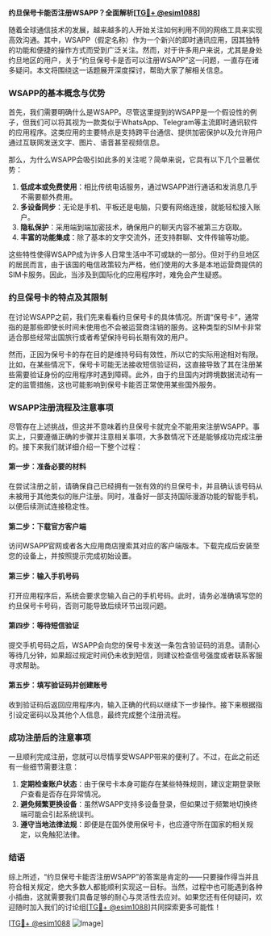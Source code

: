 **约旦保号卡能否注册WSAPP？全面解析[[TG💪+ @esim1088](https://t.me/s/esim1088)]**

随着全球通信技术的发展，越来越多的人开始关注如何利用不同的网络工具来实现高效沟通。其中，WSAPP（假定名称）作为一个新兴的即时通讯应用，因其独特的功能和便捷的操作方式而受到广泛关注。然而，对于许多用户来说，尤其是身处约旦地区的用户，关于“约旦保号卡是否可以注册WSAPP”这一问题，一直存在诸多疑问。本文将围绕这一话题展开深度探讨，帮助大家了解相关信息。

### WSAPP的基本概念与优势

首先，我们需要明确什么是WSAPP。尽管这里提到的WSAPP是一个假设性的例子，但我们可以将其视为一款类似于WhatsApp、Telegram等主流即时通讯软件的应用程序。这类应用的主要特点是支持跨平台通信、提供加密保护以及允许用户通过互联网发送文字、图片、语音甚至视频信息。

那么，为什么WSAPP会吸引如此多的关注呢？简单来说，它具有以下几个显著优势：
1. **低成本或免费使用**：相比传统电话服务，通过WSAPP进行通话和发消息几乎不需要额外费用。
2. **多设备同步**：无论是手机、平板还是电脑，只要有网络连接，就能轻松接入账户。
3. **隐私保护**：采用端到端加密技术，确保用户的聊天内容不被第三方窃取。
4. **丰富的功能集成**：除了基本的文字交流外，还支持群聊、文件传输等功能。

这些特性使得WSAPP成为许多人日常生活中不可或缺的一部分。但对于约旦地区的居民而言，由于该国的电信政策较为严格，他们使用的大多是本地运营商提供的SIM卡服务。因此，当涉及到国际化的应用程序时，难免会产生疑惑。

### 约旦保号卡的特点及其限制

在讨论WSAPP之前，我们先来看看约旦保号卡的具体情况。所谓“保号卡”，通常指的是那些即使长时间未使用也不会被运营商注销的服务。这种类型的SIM卡非常适合那些经常出国旅行或者希望保持号码长期有效的用户。

然而，正因为保号卡的存在目的是维持号码有效性，所以它的实际用途相对有限。比如，在某些情况下，保号卡可能无法接收短信验证码，这直接导致了其在注册某些需要验证身份的应用程序时遇到障碍。此外，由于约旦国内对跨境数据流动有一定的监管措施，这也可能影响到保号卡能否正常使用某些国外服务。

### WSAPP注册流程及注意事项

尽管存在上述挑战，但这并不意味着约旦保号卡就完全不能用来注册WSAPP。事实上，只要遵循正确的步骤并注意相关事项，大多数情况下还是能够成功完成注册的。接下来我们就详细介绍一下整个过程：

#### 第一步：准备必要的材料
在尝试注册之前，请确保自己已经拥有一张有效的约旦保号卡，并且确认该号码从未被用于其他类似的账户注册。同时，准备好一部支持国际漫游功能的智能手机，以便后续测试连接稳定性。

#### 第二步：下载官方客户端
访问WSAPP官网或者各大应用商店搜索其对应的客户端版本。下载完成后安装至您的设备上，并按照提示完成初始设置。

#### 第三步：输入手机号码
打开应用程序后，系统会要求您输入自己的手机号码。此时，请务必准确填写您的约旦保号卡号码，否则可能导致后续环节出现问题。

#### 第四步：等待短信验证
提交手机号码之后，WSAPP会向您的保号卡发送一条包含验证码的消息。请耐心等待几分钟，如果超过规定时间仍未收到短信，则建议检查信号强度或者联系客服寻求帮助。

#### 第五步：填写验证码并创建账号
收到验证码后返回应用程序内，输入正确的代码以继续下一步操作。接下来根据指引设定密码以及其他个人信息，最终完成整个注册流程。

### 成功注册后的注意事项

一旦顺利完成注册，您就可以尽情享受WSAPP带来的便利了。不过，在此之前还有一些细节需要注意：
1. **定期检查账户状态**：由于保号卡本身可能存在某些特殊规则，建议定期登录账户查看是否存在异常情况。
2. **避免频繁更换设备**：虽然WSAPP支持多设备登录，但如果过于频繁地切换终端可能会引起系统误判。
3. **遵守当地法律法规**：即便是在国外使用保号卡，也应遵守所在国家的相关规定，以免触犯法律。

### 结语

综上所述，“约旦保号卡能否注册WSAPP”的答案是肯定的——只要操作得当并且符合相关规定，绝大多数人都能顺利实现这一目标。当然，过程中也可能遇到各种小插曲，这就需要我们具备足够的耐心与灵活性去应对。如果您还有任何疑问，欢迎随时加入我们的讨论组[[TG💪+ @esim1088](https://t.me/s/esim1088)]共同探索更多可能性！

[[TG💪+ @esim1088](https://t.me/s/esim1088) ![Image](https://i.postimg.cc/4NQfJmqS/Snipaste-2025-05-13-00-14-12.png)]